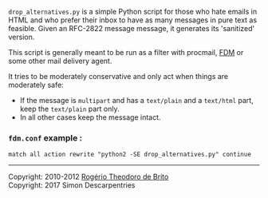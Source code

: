 `drop_alternatives.py` is a simple Python script for those who hate emails in
HTML and who prefer their inbox to have as many messages in pure text as
feasible. Given an RFC-2822 message message, it generates its 'sanitized'
version.

This script is generally meant to be run as a filter with procmail,
[FDM](https://github.com/nicm/fdm) or some other mail delivery agent.

It tries to be moderately conservative and only act when things are
moderately safe:

* If the message is `multipart` and has a `text/plain` and a `text/html`
  part, keep the `text/plain` part only.
* In all other cases keep the message intact.

### `fdm.conf` example :

`match all action rewrite "python2 -SE drop_alternatives.py" continue`

***

Copyright: 2010-2012 [Rogério Theodoro de Brito](https://codereview.stackexchange.com/questions/12967/script-to-drop-html-part-of-multipart-mixed-e-mails/12970) \
Copyright: 2017 Simon Descarpentries
